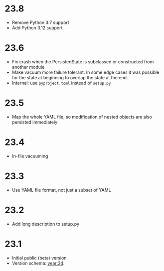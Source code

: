 # 23.8

- Remove Python 3.7 support
- Add Python 3.12 support

# 23.6

- Fix crash when the PersistedState is subclassed or constructed from another module
- Make vacuum more failure tolerant. In some edge cases it was possible for the state at beginning to overlap the state at the end.
- Internal: use `pyproject.toml` instead of `setup.py`

# 23.5

- Map the whole YAML file, so modification of nested objects are also persisted immediately

# 23.4

- In-file vacuuming

# 23.3

- Use YAML file format, not just a subset of YAML

# 23.2

- Add long description to setup.py

# 23.1

- Initial public (beta) version
- Version schema: <year:2d>.<counter>
